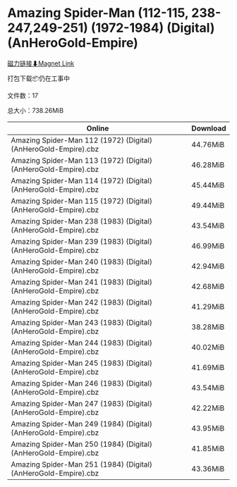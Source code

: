 # Amazing Spider-Man (112-115, 238-247,249-251) (1972-1984) (Digital) (AnHeroGold-Empire)

[磁力链接⬇Magnet Link](magnet:?xt=urn:btih:14dcfed28f3b2ba496b954ad2b30ffaec206d904&dn=Amazing%20Spider-Man%20%28112-115%2C%20238-247%2C249-251%29%20%281972-1984%29%20%28Digital%29%20%28AnHeroGold-Empire%29)

打包下载📦仍在工事中

文件数：17

总大小：738.26MiB

Online | Download
--- | ---
Amazing Spider-Man 112 (1972) (Digital) (AnHeroGold-Empire).cbz | 44.76MiB
Amazing Spider-Man 113 (1972) (Digital) (AnHeroGold-Empire).cbz | 46.28MiB
Amazing Spider-Man 114 (1972) (Digital) (AnHeroGold-Empire).cbz | 45.44MiB
Amazing Spider-Man 115 (1972) (Digital) (AnHeroGold-Empire).cbz | 49.44MiB
Amazing Spider-Man 238 (1983) (Digital) (AnHeroGold-Empire).cbz | 43.54MiB
Amazing Spider-Man 239 (1983) (Digital) (AnHeroGold-Empire).cbz | 46.99MiB
Amazing Spider-Man 240 (1983) (Digital) (AnHeroGold-Empire).cbz | 42.94MiB
Amazing Spider-Man 241 (1983) (Digital) (AnHeroGold-Empire).cbz | 42.68MiB
Amazing Spider-Man 242 (1983) (Digital) (AnHeroGold-Empire).cbz | 41.29MiB
Amazing Spider-Man 243 (1983) (Digital) (AnHeroGold-Empire).cbz | 38.28MiB
Amazing Spider-Man 244 (1983) (Digital) (AnHeroGold-Empire).cbz | 40.02MiB
Amazing Spider-Man 245 (1983) (Digital) (AnHeroGold-Empire).cbz | 41.69MiB
Amazing Spider-Man 246 (1983) (Digital) (AnHeroGold-Empire).cbz | 43.54MiB
Amazing Spider-Man 247 (1983) (Digital) (AnHeroGold-Empire).cbz | 42.22MiB
Amazing Spider-Man 249 (1984) (Digital) (AnHeroGold-Empire).cbz | 43.95MiB
Amazing Spider-Man 250 (1984) (Digital) (AnHeroGold-Empire).cbz | 41.85MiB
Amazing Spider-Man 251 (1984) (Digital) (AnHeroGold-Empire).cbz | 43.36MiB